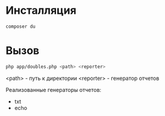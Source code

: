 Инсталляция
====

```bash
composer du
```


Вызов
==== 

```bash
php app/doubles.php <path> <reporter>
```
\<path> - путь к директории
\<reporter> - генератор отчетов

Реализованные генераторы отчетов:
- txt 
- echo
